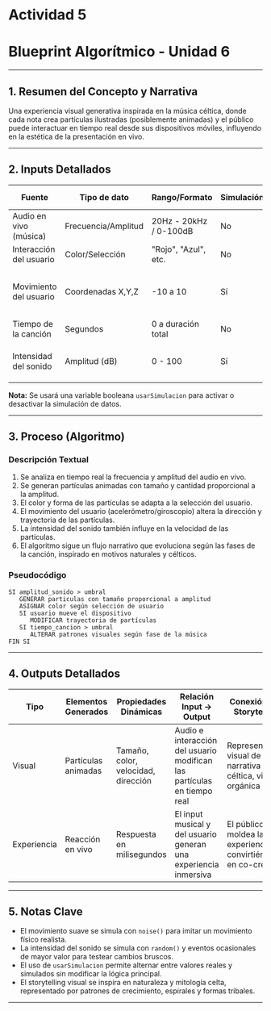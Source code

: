 # Actividad 5
# Blueprint Algorítmico - Unidad 6

---

## 1. Resumen del Concepto y Narrativa

Una experiencia visual generativa inspirada en la música céltica, donde cada nota crea partículas ilustradas (posiblemente animadas) y el público puede interactuar en tiempo real desde sus dispositivos móviles, influyendo en la estética de la presentación en vivo.

---

## 2. Inputs Detallados

| Fuente                      | Tipo de dato         | Rango/Formato         | Simulación | Método de Simulación                                    |
|----------------------------|----------------------|------------------------|------------|--------------------------------------------------------|
| Audio en vivo (música)      | Frecuencia/Amplitud | 20Hz - 20kHz / 0-100dB | No         | N/A                                                    |
| Interacción del usuario    | Color/Selección     | "Rojo", "Azul", etc.  | No         | N/A                                                    |
| Movimiento del usuario     | Coordenadas X,Y,Z    | -10 a 10               | Sí         | `noise(t)` para X/Y/Z con t creciente suavemente       |
| Tiempo de la canción       | Segundos             | 0 a duración total    | No         | N/A                                                    |
| Intensidad del sonido      | Amplitud (dB)        | 0 - 100                | Sí         | `random(0, 100)` con picos ocasionales                |

**Nota:** Se usará una variable booleana `usarSimulacion` para activar o desactivar la simulación de datos.

---

## 3. Proceso (Algoritmo)

### Descripción Textual

1. Se analiza en tiempo real la frecuencia y amplitud del audio en vivo.
2. Se generan partículas animadas con tamaño y cantidad proporcional a la amplitud.
3. El color y forma de las partículas se adapta a la selección del usuario.
4. El movimiento del usuario (acelerómetro/giroscopio) altera la dirección y trayectoria de las partículas.
5. La intensidad del sonido también influye en la velocidad de las partículas.
6. El algoritmo sigue un flujo narrativo que evoluciona según las fases de la canción, inspirado en motivos naturales y célticos.

### Pseudocódigo

```
SI amplitud_sonido > umbral
   GENERAR particulas con tamaño proporcional a amplitud
   ASIGNAR color según selección de usuario
   SI usuario mueve el dispositivo
      MODIFICAR trayectoria de partículas
   SI tiempo_cancion > umbral
      ALTERAR patrones visuales según fase de la música
FIN SI
```

---

## 4. Outputs Detallados

| Tipo        | Elementos Generados | Propiedades Dinámicas                 | Relación Input -> Output                                             | Conexión con Storytelling                                            |
|-------------|---------------------|----------------------------------------|----------------------------------------------------------------------|------------------------------------------------------------------------|
| Visual      | Partículas animadas | Tamaño, color, velocidad, dirección   | Audio e interacción del usuario modifican las partículas en tiempo real | Representación visual de la narrativa céltica, viva y orgánica        |
| Experiencia | Reacción en vivo    | Respuesta en milisegundos              | El input musical y del usuario generan una experiencia inmersiva      | El público moldea la experiencia, convirtiéndose en co-creador        |

---

## 5. Notas Clave

- El movimiento suave se simula con `noise()` para imitar un movimiento físico realista.
- La intensidad del sonido se simula con `random()` y eventos ocasionales de mayor valor para testear cambios bruscos.
- El uso de `usarSimulacion` permite alternar entre valores reales y simulados sin modificar la lógica principal.
- El storytelling visual se inspira en naturaleza y mitología celta, representado por patrones de crecimiento, espirales y formas tribales.

---
